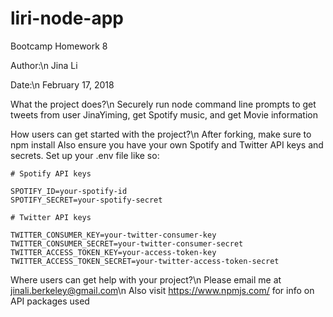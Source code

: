 # liri-node-app
Bootcamp Homework 8

Author:\n
	Jina Li

Date:\n
	February 17, 2018

What the project does?\n
	Securely run node command line prompts to get tweets from user JinaYiming, get Spotify music, and get Movie information

How users can get started with the project?\n
	After forking, make sure to npm install
	Also ensure you have your own Spotify and Twitter API keys and secrets. Set up your .env file like so:

	# Spotify API keys

	SPOTIFY_ID=your-spotify-id
	SPOTIFY_SECRET=your-spotify-secret

	# Twitter API keys

	TWITTER_CONSUMER_KEY=your-twitter-consumer-key
	TWITTER_CONSUMER_SECRET=your-twitter-consumer-secret
	TWITTER_ACCESS_TOKEN_KEY=your-access-token-key
	TWITTER_ACCESS_TOKEN_SECRET=your-twitter-access-token-secret


Where users can get help with your project?\n
	Please email me at jinali.berkeley@gmail.com\n
	Also visit https://www.npmjs.com/ for info on API packages used